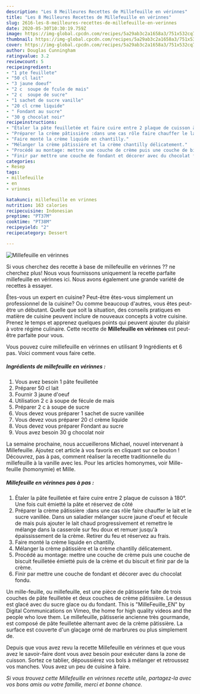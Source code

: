 ```yaml
---
description: "Les 8 Meilleures Recettes de Millefeuille en vérinnes"
title: "Les 8 Meilleures Recettes de Millefeuille en vérinnes"
slug: 2616-les-8-meilleures-recettes-de-millefeuille-en-verinnes
date: 2020-05-30T10:30:19.759Z
image: https://img-global.cpcdn.com/recipes/5a29ab3c2a1658a3/751x532cq70/millefeuille-en-verinnes-photo-principale-de-la-recette.jpg
thumbnail: https://img-global.cpcdn.com/recipes/5a29ab3c2a1658a3/751x532cq70/millefeuille-en-verinnes-photo-principale-de-la-recette.jpg
cover: https://img-global.cpcdn.com/recipes/5a29ab3c2a1658a3/751x532cq70/millefeuille-en-verinnes-photo-principale-de-la-recette.jpg
author: Douglas Cunningham
ratingvalue: 3.2
reviewcount: 5
recipeingredient:
- "1 pte feuillete"
- "50 cl lait"
- "3 jaune doeuf"
- "2 c  soupe de fcule de mais"
- "2 c  soupe de sucre"
- "1 sachet de sucre vanille"
- "20 cl crme liquide"
- " Fondant au sucre"
- "30 g chocolat noir"
recipeinstructions:
- "Étaler la pâte feuilletée et faire cuire entre 2 plaque de cuisson à 180°. Une fois cuit émietté la pâte et réservez de côté"
- "Préparer la crème pâtissière :dans une cas rôle faire chauffer le lait et le sucre vanillée. Dans un saladier mélanger sucre jaune d&#39;oeuf et fécule de mais puis ajouter le lait chaud progressivement et remettre le mélange dans la casserole sur feu doux et remuer jusqu&#39;à épaississement de la crème. Retirer du feu et réservez au frais."
- "Faire monté la crème liquide en chantilly."
- "Mélanger la crème pâtissière et la crème chantilly délicatement."
- "Procédé au montage: mettre une couche de crème puis une couche de biscuit feuilletée émietté puis de la crème et du biscuit et finir par de la crème."
- "Finir par mettre une couche de fondant et décorer avec du chocolat fondu."
categories:
- Resep
tags:
- millefeuille
- en
- vrinnes

katakunci: millefeuille en vrinnes 
nutrition: 163 calories
recipecuisine: Indonesian
preptime: "PT37M"
cooktime: "PT38M"
recipeyield: "2"
recipecategory: Dessert

---
```



![Millefeuille en vérinnes](https://img-global.cpcdn.com/recipes/5a29ab3c2a1658a3/751x532cq70/millefeuille-en-verinnes-photo-principale-de-la-recette.jpg)

Si vous cherchez des recette à base de millefeuille en vérinnes ?? ne cherchez plus! Nous vous fournissons uniquement la recette parfaite millefeuille en vérinnes ici. Nous avons également une grande variété de recettes à essayer.

Êtes-vous un expert en cuisine? Peut-être êtes-vous simplement un professionnel de la cuisine? Ou comme beaucoup d'autres, vous êtes peut-être un débutant. Quelle que soit la situation, des conseils pratiques en matière de cuisine peuvent inclure de nouveaux concepts à votre cuisine. Prenez le temps et apprenez quelques points qui peuvent ajouter du plaisir à votre régime culinaire. Cette recette de <strong> Millefeuille en vérinnes </strong> est peut-être parfaite pour vous.

<!--inarticleads1-->

Vous pouvez cuire millefeuille en vérinnes en utilisant 9 Ingrédients et 6 pas. Voici comment vous faire cette.

##### Ingrédients de millefeuille en vérinnes :

1. Vous avez besoin 1 pâte feuilletée
1. Préparer 50 cl lait
1. Fournir 3 jaune d&#39;oeuf
1. Utilisation 2 c à soupe de fécule de mais
1. Préparer 2 c à soupe de sucre
1. Vous devez vous préparer 1 sachet de sucre vanillée
1. Vous devez vous préparer 20 cl crème liquide
1. Vous devez vous préparer  Fondant au sucre
1. Vous avez besoin 30 g chocolat noir


La semaine prochaine, nous accueillerons Michael, nouvel intervenant à Millefeuille. Ajoutez cet article à vos favoris en cliquant sur ce bouton ! Découvrez, pas à pas, comment réaliser la recette traditionnelle du millefeuille à la vanille avec les. Pour les articles homonymes, voir Mille-feuille (homonymie) et Mille. 

<!--inarticleads2-->

##### Millefeuille en vérinnes pas à pas :

1. Étaler la pâte feuilletée et faire cuire entre 2 plaque de cuisson à 180°. Une fois cuit émietté la pâte et réservez de côté
1. Préparer la crème pâtissière :dans une cas rôle faire chauffer le lait et le sucre vanillée. Dans un saladier mélanger sucre jaune d&#39;oeuf et fécule de mais puis ajouter le lait chaud progressivement et remettre le mélange dans la casserole sur feu doux et remuer jusqu&#39;à épaississement de la crème. Retirer du feu et réservez au frais.
1. Faire monté la crème liquide en chantilly.
1. Mélanger la crème pâtissière et la crème chantilly délicatement.
1. Procédé au montage: mettre une couche de crème puis une couche de biscuit feuilletée émietté puis de la crème et du biscuit et finir par de la crème.
1. Finir par mettre une couche de fondant et décorer avec du chocolat fondu.


Un mille-feuille, ou millefeuille, est une pièce de pâtisserie faite de trois couches de pâte feuilletée et deux couches de crème pâtissière. Le dessus est glacé avec du sucre glace ou du fondant. This is &#34;MilleFeuille_EN&#34; by Digital Communications on Vimeo, the home for high quality videos and the people who love them. Le millefeuille, pâtisserie ancienne très gourmande, est composé de pâte feuilletée alternant avec de la crème pâtissière. La surface est couverte d&#39;un glaçage orné de marbrures ou plus simplement de. 

<!--inarticleads1-->

<p>
Depuis que vous avez revu la recette Millefeuille en vérinnes et que vous avez le savoir-faire dont vous avez besoin pour exécuter dans la zone de cuisson. Sortez ce tablier, dépoussiérez vos bols à mélanger et retroussez vos manches. Vous avez un peu de cuisine à faire.
</p>

<p>
<i>Si vous trouvez cette Millefeuille en vérinnes recette utile, partagez-la avec vos bons amis ou votre famille, merci et bonne chance.</i>
</p>
